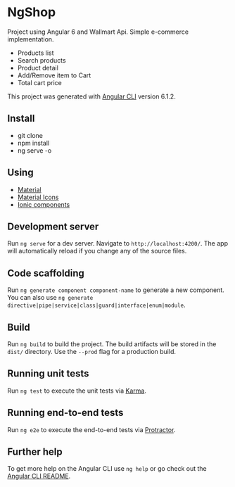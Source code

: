 # NgShop

Project using Angular 6 and Wallmart Api.
Simple e-commerce implementation.
  
- Products list
- Search products
- Product detail
- Add/Remove item to Cart
- Total cart price

This project was generated with [Angular CLI](https://github.com/angular/angular-cli) version 6.1.2.

## Install

- git clone
- npm install
- ng serve -o

## Using

- [Material](https://material.angular.io)
- [Material Icons](https://material.io/tools/icons/)
- [Ionic components](https://beta.ionicframework.com/docs/api)

## Development server

Run `ng serve` for a dev server. Navigate to `http://localhost:4200/`. The app will automatically reload if you change any of the source files.

## Code scaffolding

Run `ng generate component component-name` to generate a new component. You can also use `ng generate directive|pipe|service|class|guard|interface|enum|module`.

## Build

Run `ng build` to build the project. The build artifacts will be stored in the `dist/` directory. Use the `--prod` flag for a production build.

## Running unit tests

Run `ng test` to execute the unit tests via [Karma](https://karma-runner.github.io).

## Running end-to-end tests

Run `ng e2e` to execute the end-to-end tests via [Protractor](http://www.protractortest.org/).

## Further help

To get more help on the Angular CLI use `ng help` or go check out the [Angular CLI README](https://github.com/angular/angular-cli/blob/master/README.md).
